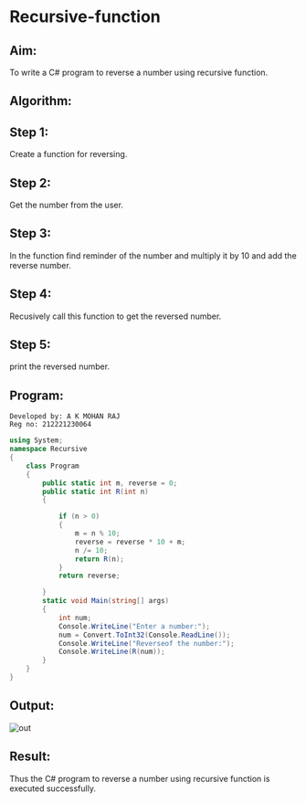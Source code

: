 # Recursive-function

## Aim: 
To write a C# program to reverse a number using recursive function.

## Algorithm:
## Step 1:
Create a function for reversing.

## Step 2:
Get the number from the user.

## Step 3:
In the function find reminder of the number and multiply it by 10 and add the reverse number.

## Step 4:
Recusively call this function to get the reversed number.

## Step 5:
print the reversed number.


## Program:
```
Developed by: A K MOHAN RAJ
Reg no: 212221230064
```
```cs
using System;
namespace Recursive
{
    class Program
    {
        public static int m, reverse = 0;
        public static int R(int n)
        {

            if (n > 0)
            {
                m = n % 10;
                reverse = reverse * 10 + m;
                n /= 10;
                return R(n);
            }
            return reverse;

        }
        static void Main(string[] args)
        {
            int num;
            Console.WriteLine("Enter a number:");
            num = Convert.ToInt32(Console.ReadLine());
            Console.WriteLine("Reverseof the number:");
            Console.WriteLine(R(num));
        }
    }
}
```

## Output:

![out](https://github.com/Vineesh-AI-DS/Recursive-function/assets/93427254/47136eb7-69c5-483a-9994-58b5f277a7a6)

## Result:
Thus the C# program to reverse a number using recursive function is executed successfully.
